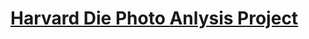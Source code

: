 # [Harvard Die Photo Anlysis Project](http://vlsiarch.eecs.harvard.edu/research/accelerators/die-photo-analysis/)
